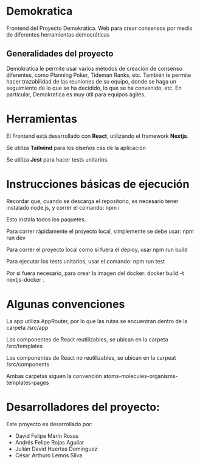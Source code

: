 # Demokratica

Frontend del Proyecto Demokratica. Web para crear consensos por medio de diferentes herramientas democráticas

## Generalidades del proyecto

Demokratica le permite usar varios métodos de creación de consenso diferentes, como Planning Poker, Tideman Ranks, etc.
También le permite hacer trazabilidad de las reuniones de su equipo, donde se haga un seguimiento de lo que se ha decidido, lo que se ha convenido, etc.
En particular, Demokratica es muy útil para equipos ágiles. 

# Herramientas

El Frontend está desarrollado con **React**, utilizando el framework **Nextjs**.

Se utiliza **Tailwind** para los diseños css de la aplicación

Se utiliza **Jest** para hacer tests unitarios.

# Instrucciones básicas de ejecución
Recordar que, cuando se descarga el repositorio, es necesario tener instalado node.js, y correr el comando:
    npm i

Esto instala todos los paquetes. 

Para correr rápidamente el proyecto local, simplemente se debe usar:
    npm run dev

Para correr el proyecto local como si fuera el deploy, usar
    npm run build

Para ejecutar los tests unitarios, usar el comando:
    npm run test

Por si fuera necesario, para crear la imagen del docker:
    docker build -t nextjs-docker .

# Algunas convenciones

La app utiliza AppRouter, por lo que las rutas se encuentran dentro de la carpeta /src/app

Los componentes de React reutilizables, se ubican en la carpeta /src/templates

Los componentes de React no reutilizables, se ubican en la carpeat /src/components

Ambas carpetas siguen la convención atoms-molecules-organisms-templates-pages

# Desarrolladores del proyecto:
Este proyecto es desarrollado por:
- David Felipe Marín Rosas
- Andrés Felipe Rojas Aguilar
- Julián David Huertas Dominguez
- César Arthuro Lemos Silva